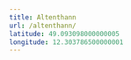 ```yaml
---
title: Altenthann
url: /altenthann/
latitude: 49.093098000000005
longitude: 12.303786500000001
---
```

